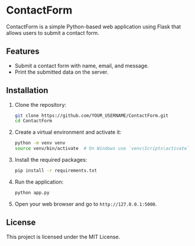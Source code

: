 # ContactForm

ContactForm is a simple Python-based web application using Flask that allows users to submit a contact form.

## Features

- Submit a contact form with name, email, and message.
- Print the submitted data on the server.

## Installation

1. Clone the repository:
    ```bash
    git clone https://github.com/YOUR_USERNAME/ContactForm.git
    cd ContactForm
    ```

2. Create a virtual environment and activate it:
    ```bash
    python -m venv venv
    source venv/bin/activate  # On Windows use `venv\Scripts\activate`
    ```

3. Install the required packages:
    ```bash
    pip install -r requirements.txt
    ```

4. Run the application:
    ```bash
    python app.py
    ```

5. Open your web browser and go to `http://127.0.0.1:5000`.

## License

This project is licensed under the MIT License.
